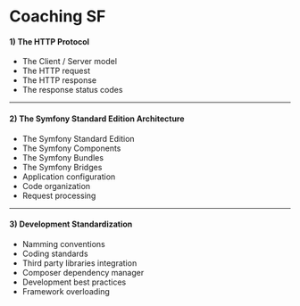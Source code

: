 Coaching SF
===========================
#### **1) The HTTP Protocol**  
* The Client / Server model  
* The HTTP request  
* The HTTP response  
* The response status codes  

---  

#### **2) The Symfony Standard Edition Architecture**  
* The Symfony Standard Edition    
* The Symfony Components  
* The Symfony Bundles  
* The Symfony Bridges  
* Application configuration  
* Code organization  
* Request processing 

---

#### **3) Development Standardization**  
* Namming conventions  
* Coding standards  
* Third party libraries integration  
* Composer dependency manager  
* Development best practices  
* Framework overloading  
